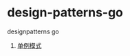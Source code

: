# design-patterns-go
designpatterns go

1. [单例模式](https://github.com/ukinhappy/design-patterns-go/blob/master/single/single.go)